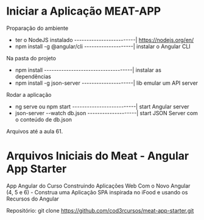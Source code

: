 ﻿# Iniciar a Aplicação MEAT-APP

Proparação do ambiente
- ter o NodeJS instalado -------------------------| https://nodejs.org/en/
- npm install -g @angular/cli --------------------| instalar o Angular CLI

Na pasta do projeto
- npm install ------------------------------------| instalar as dependências
- npm install -g json-server ---------------------| lib emular um API server

Rodar a aplicação
- ng serve ou npm start --------------------------| start Angular server
- json-server --watch db.json --------------------| start JSON Server com o conteúdo de db.json

Arquivos até a aula 61.

# Arquivos Iniciais do Meat - Angular App Starter

App Angular do Curso Construindo Aplicações Web Com o Novo Angular (4, 5 e 6) - Construa uma Aplicação SPA inspirada no iFood e usando os Recursos do Angular

Repositório:
git clone https://github.com/cod3rcursos/meat-app-starter.git
